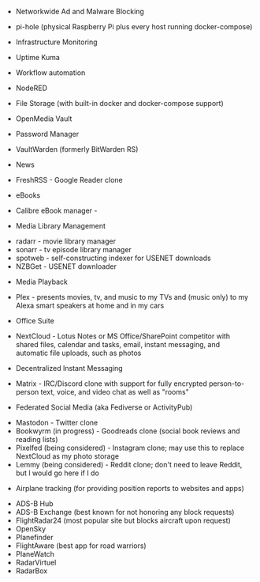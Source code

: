 * Networkwide Ad and Malware Blocking
- pi-hole (physical Raspberry Pi plus every host running docker-compose)

* Infrastructure Monitoring
- Uptime Kuma

* Workflow automation
- NodeRED

* File Storage (with built-in docker and docker-compose support)
- OpenMedia Vault

* Password Manager
- VaultWarden (formerly BitWarden RS)

* News
- FreshRSS - Google Reader clone

* eBooks
- Calibre eBook manager -

* Media Library Management
- radarr - movie library manager
- sonarr - tv episode library manager
- spotweb - self-constructing indexer for USENET downloads
- NZBGet - USENET downloader

* Media Playback
- Plex - presents movies, tv, and music to my TVs and (music only) to my Alexa smart speakers at home and in my cars

* Office Suite
- NextCloud - Lotus Notes or MS Office/SharePoint competitor with shared files, calendar and tasks, email, instant messaging, and automatic file uploads, such as photos

* Decentralized Instant Messaging
- Matrix - IRC/Discord clone with support for fully encrypted person-to-person text, voice, and video chat as well as "rooms"

* Federated Social Media (aka Fediverse or ActivityPub)
- Mastodon - Twitter clone
- Bookwyrm (in progress) - Goodreads clone (social book reviews and reading lists)
- Pixelfed (being considered) - Instagram clone; may use this to replace NextCloud as my photo storage
- Lemmy (being considered) - Reddit clone; don't need to leave Reddit, but I would go here if I do

* Airplane tracking (for providing position reports to websites and apps)
- ADS-B Hub
- ADS-B Exchange (best known for not honoring any block requests)
- FlightRadar24 (most popular site but blocks aircraft upon request)
- OpenSky
- Planefinder
- FlightAware (best app for road warriors)
- PlaneWatch
- RadarVirtuel
- RadarBox
